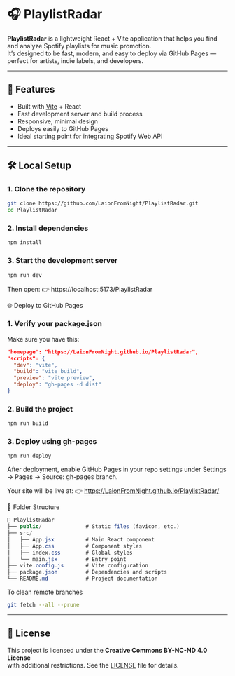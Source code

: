 # 🎧 PlaylistRadar

**PlaylistRadar** is a lightweight React + Vite application that helps you find and analyze Spotify playlists for music promotion.  
It’s designed to be fast, modern, and easy to deploy via GitHub Pages — perfect for artists, indie labels, and developers.

---

## 🚀 Features

- Built with [Vite](https://vitejs.dev/) + React
- Fast development server and build process
- Responsive, minimal design
- Deploys easily to GitHub Pages
- Ideal starting point for integrating Spotify Web API

---

## 🛠️ Local Setup

### 1. Clone the repository

```bash
git clone https://github.com/LaionFromNight/PlaylistRadar.git
cd PlaylistRadar
```

### 2. Install dependencies

```bash
npm install
```

### 3. Start the development server

```bash
npm run dev
```

Then open:
👉 https://localhost:5173/PlaylistRadar


🌐 Deploy to GitHub Pages
### 1. Verify your package.json
Make sure you have this:
```json
"homepage": "https://LaionFromNight.github.io/PlaylistRadar",
"scripts": {
  "dev": "vite",
  "build": "vite build",
  "preview": "vite preview",
  "deploy": "gh-pages -d dist"
}
```

### 2. Build the project
```bash
npm run build
```
### 3. Deploy using gh-pages
```bash
npm run deploy
```

After deployment, enable GitHub Pages in your repo settings under
Settings → Pages → Source: gh-pages branch.

Your site will be live at:
👉 https://LaionFromNight.github.io/PlaylistRadar/


📁 Folder Structure
```csharp
📁 PlaylistRadar
├── public/              # Static files (favicon, etc.)
├── src/
│   ├── App.jsx          # Main React component
│   ├── App.css          # Component styles
│   ├── index.css        # Global styles
│   └── main.jsx         # Entry point
├── vite.config.js       # Vite configuration
├── package.json         # Dependencies and scripts
└── README.md            # Project documentation
```

To clean remote branches
```bash
git fetch --all --prune
```

---
## 📜 License
This project is licensed under the **Creative Commons BY-NC-ND 4.0 License**  
with additional restrictions. See the [LICENSE](./LICENSE) file for details.
